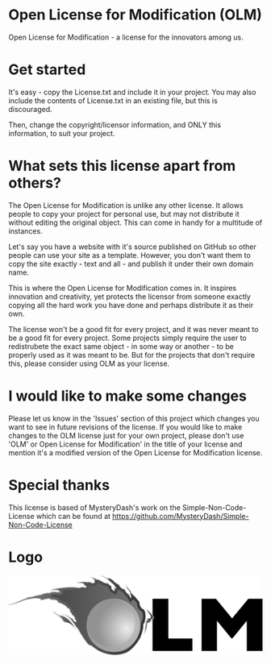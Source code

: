 # Open License for Modification (OLM)
Open License for Modification - a license for the innovators among us.

# Get started
It's easy - copy the License.txt and include it in your project. You may also include the contents of License.txt in an existing file, but this is discouraged.

Then, change the copyright/licensor information, and ONLY this information, to suit your project.

# What sets this license apart from others?
The Open License for Modification is unlike any other license. It allows people to copy your project for personal use, but may not distribute it without editing the original object. This can come in handy for a multitude of instances.

Let's say you have a website with it's source published on GitHub so other people can use your site as a template. However, you don't want them to copy the site exactly - text and all - and publish it under their own domain name.

This is where the Open License for Modification comes in. It inspires innovation and creativity, yet protects the licensor from someone exactly copying all the hard work you have done and perhaps distribute it as their own.

The license won't be a good fit for every project, and it was never meant to be a good fit for every project. Some projects simply require the user to redistrubete the exact same object - in some way or another - to be properly used as it was meant to be. But for the projects that don't require this, please consider using OLM as your license.

# I would like to make some changes
Please let us know in the 'Issues' section of this project which changes you want to see in future revisions of the license. If you would like to make changes to the OLM license just for your own project, please don't use 'OLM' or Open License for Modification' in the title of your license and mention it's a modified version of the Open License for Modification license.

# Special thanks
This license is based of MysteryDash's work on the Simple-Non-Code-License which can be found at https://github.com/MysteryDash/Simple-Non-Code-License

# Logo
![OLM logo](https://github.com/jelle619/openlicenseformodification/raw/master/Logo.png)
